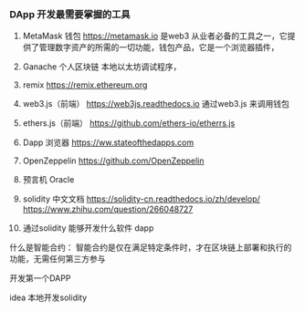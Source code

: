 
### DApp 开发最需要掌握的工具

1. MetaMask 钱包
   https://metamask.io  是web3 从业者必备的工具之一，它提供了管理数字资产的所需的一切功能，钱包产品，它是一个浏览器插件，
2. Ganache 个人区块链
   本地以太坊调试程序，
3. remix 
   https://remix.ethereum.org 

4. web3.js（前端）
   https://web3js.readthedocs.io  通过web3.js 来调用钱包

5. ethers.js（前端）
   https://github.com/ethers-io/etherrs.js 

6. Dapp 浏览器
   https://ww.stateofthedapps.com 
7. OpenZeppelin
   https://github.com/OpenZeppelin
8. 预言机 Oracle

9. solidity 中文文档
https://solidity-cn.readthedocs.io/zh/develop/
https://www.zhihu.com/question/266048727


10. 通过solidity 能够开发什么软件
dapp 

什么是智能合约：
 智能合约是仅在满足特定条件时，才在区块链上部署和执行的功能，无需任何第三方参与

 开发第一个DAPP

 idea 本地开发solidity








   

